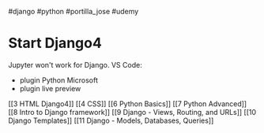 #django #python #portilla_jose 
#udemy



# Start Django4
Jupyter won't work for Django.
VS Code:
- plugin Python Microsoft
- plugin live preview

[[3 HTML Django4]]
[[4 CSS]]
[[6 Python Basics]]
[[7 Python Advanced]]
[[8 Intro to Django framework]]
[[9 Django - Views, Routing, and URLs]]
[[10 Django Templates]]
[[11 Django - Models, Databases, Queries]]



